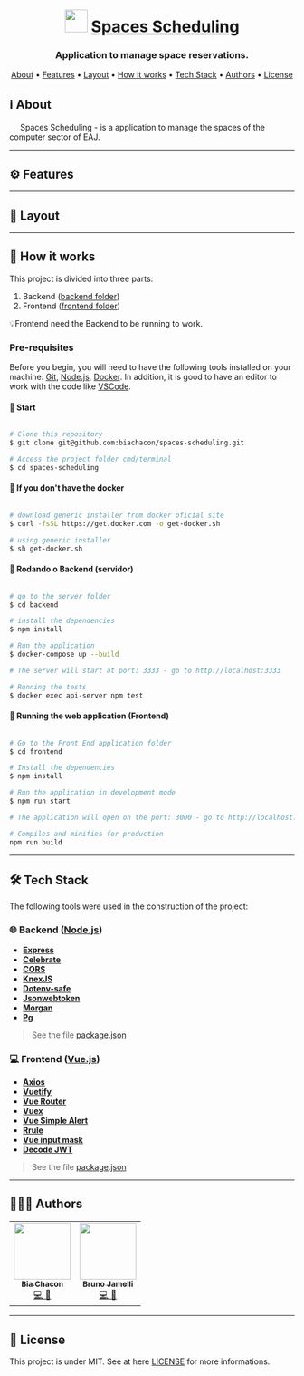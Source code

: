 

<h1 align="center" style="color:#0091EA; font-weight:bold;">
     <img 
    src="https://user-images.githubusercontent.com/42190754/102017043-2a7efa80-3d43-11eb-804d-e8cef0bdb7cc.png"
    float="center"
    width="40" height="40"
    /> 
  <a href="#"> Spaces Scheduling </a>
</h1>

<h3 align="center">
Application to manage space reservations.
</h3>

<p align="center">
 <a href="#about">About</a> •
 <a href="#features">Features</a> •
 <a href="#layout">Layout</a> •
 <a href="#how-it-works">How it works</a> •
 <a href="#tech-stack">Tech Stack</a> •
 <a href="#author">Authors</a> •
 <a href="#user-content-license">License</a>

</p>

## ℹ️ About
<img 
    src="https://user-images.githubusercontent.com/42190754/102017043-2a7efa80-3d43-11eb-804d-e8cef0bdb7cc.png"
    float="center"
    width="15" height="15"
    />
Spaces Scheduling - is a application to manage the spaces of the computer sector of EAJ.

---

## ⚙️ Features

<!-- - [x] 
   - [x] 
   - [x] 
   - [x] 
   - [x]
- [x] 
   - [x]
   - [x] -->

---
## 🎨 Layout

---
## 🚀 How it works

This project is divided into three parts:
1. Backend ([backend folder](https://github.com/BiaChacon/spaces-scheduling/tree/master/backend))
2. Frontend ([frontend folder](https://github.com/BiaChacon/spaces-scheduling/tree/master/frontend))

💡Frontend need the Backend to be running to work.

### Pre-requisites
Before you begin, you will need to have the following tools installed on your machine: [Git](https://git-scm.com), [Node.js](https://nodejs.org/en/), [Docker](https://www.docker.com/). In addition, it is good to have an editor to work with the code like [VSCode](https://code.visualstudio.com/).

#### 🏁 Start
```bash

# Clone this repository
$ git clone git@github.com:biachacon/spaces-scheduling.git

# Access the project folder cmd/terminal
$ cd spaces-scheduling

```
#### 🐳 If you don't have the docker
```bash

# download generic installer from docker oficial site
$ curl -fsSL https://get.docker.com -o get-docker.sh

# using generic installer
$ sh get-docker.sh

```

#### 🎲 Rodando o Backend (servidor)

```bash

# go to the server folder
$ cd backend

# install the dependencies
$ npm install

# Run the application
$ docker-compose up --build

# The server will start at port: 3333 - go to http://localhost:3333

# Running the tests
$ docker exec api-server npm test

```

#### 🧭 Running the web application (Frontend)

```bash

# Go to the Front End application folder
$ cd frontend

# Install the dependencies
$ npm install

# Run the application in development mode
$ npm run start

# The application will open on the port: 3000 - go to http://localhost:3000

# Compiles and minifies for production
npm run build

```

---
## 🛠 Tech Stack

The following tools were used in the construction of the project:

### 🌐 **Backend** ([Node.js](https://nodejs.org/en/))
- **[Express](https://expressjs.com/)**
- **[Celebrate](https://github.com/arb/celebrate)**
- **[CORS](https://expressjs.com/en/resources/middleware/cors.html)**
- **[KnexJS](http://knexjs.org/)**
- **[Dotenv-safe](https://www.npmjs.com/package/dotenv-safe)**
- **[Jsonwebtoken](https://github.com/auth0/node-jsonwebtoken)**
- **[Morgan](https://github.com/expressjs/morgan)**
- **[Pg](https://github.com/brianc/node-postgres)**

> See the file  [package.json](https://github.com/BiaChacon/spaces-scheduling/blob/master/backend/package.json)

### 💻 **Frontend** ([Vue.js](https://vuejs.org/))
- **[Axios](https://github.com/axios/axios)**
- **[Vuetify](https://vuetifyjs.com/en/)**
- **[Vue Router](https://router.vuejs.org/)**
- **[Vuex](https://vuex.vuejs.org/)**
- **[Vue Simple Alert](https://github.com/constkhi/vue-simple-alert)**
- **[Rrule](https://github.com/jakubroztocil/rrule)**
- **[Vue input mask](https://github.com/probil/v-mask)**
- **[Decode JWT](https://github.com/auth0/jwt-decode)**

> See the file  [package.json](https://github.com/BiaChacon/spaces-scheduling/blob/master/frontend/package.json)

---

## 👩🏽‍💻 Authors
<table>
  <tr>
    <td align="center"><a href="https://github.com/biachacon"><img src="https://avatars1.githubusercontent.com/u/42190754?s=460&u=a5cbe42a4868b2bac9615226044b9cec15cee418&v=4" width="100px;" alt=""/><br /><sub><b>Bia Chacon</b></sub></a><br /><a href="https://github.com/BiaChacon/spaces-scheduling" title="Code">💻 🎨</a></td>
    <td align="center"><a href="https://github.com/brunojamelli"><img src="https://avatars0.githubusercontent.com/u/21262825?s=400&u=8d99e00b964f6e0eb0684b34b9094a6c6163b65e&v=4" width="100px;" alt=""/><br /><sub><b>Bruno Jamelli</b></sub></a><br /><a href="https://github.com/BiaChacon/spaces-scheduling" title="Code">💻 🎨</a></td>
  <tr>
</table>

---

## 📝 License
This project is under MIT. See at here [LICENSE](https://github.com/BiaChacon/spaces-scheduling/blob/master/LICENSE) for more informations.